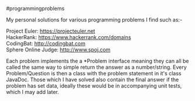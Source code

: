 #programmingproblems

My personal solutions for various programming problems I find such as:- 

 Project Euler: https://projecteuler.net <br/>
 HackerRank: https://www.hackerrank.com/domains <br/>
 CodingBat: http://codingbat.com <br/>
 Sphere Online Judge: http://www.spoj.com

Each problem implements the a *Problem interface meaning they can all be called the same way to simple return the answer as a number/string.
Every Problem/Question is then a class with the problem statement in it's class JavaDoc.  Those which I have solved also contain the final answer if the problem has set data, ideally these would be in accompanying unit tests, which I may add later.